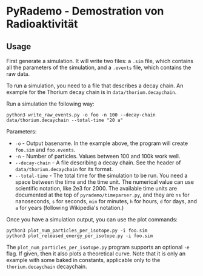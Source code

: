 # PyRademo - Demostration von Radioaktivität

## Usage

First generate a simulation. It will write two files: a `.sim` file, which contains
all the parameters of the simulation, and a `.events` file, which contains the
raw data.

To run a simulation, you need to a file that describes a decay chain. An example
for the Thorium decay chain is in `data/thorium.decaychain`.

Run a simulation the following way:

```
python3 write_raw_events.py -o foo -n 100 --decay-chain data/thorium.decaychain --total-time "20 a"
```

Parameters:

*   `-o` - Output basename. In the example above, the program will create `foo.sim` and `foo.events`.
*   `-n` - Number of particles. Values between 100 and 100k work well.
*   `--decay-chain` - A file describing a decay chain. See the header of `data/thorium.decaychain` for its format.
*   `--total-time` - The total time for the simulation to be run. You need a space between the time and
    the time unit. The numerical value can use scientific notation, like 2e3 for 2000. The available
    time units are documented at the top of `pyrademo/timeparser.py`, and they are `ns` for nanoseconds,
    `s` for seconds, `min` for minutes, `h` for hours, `d` for days, and `a` for years (following Wikipedia's notation.)

Once you have a simulation output, you can use the plot commands:

```
python3 plot_num_particles_per_isotope.py -i foo.sim
python3 plot_released_energy_per_isotope.py -i foo.sim
```

The `plot_num_particles_per_isotope.py` program supports an optional `-e` flag. If given, then it 
also plots a theoretical curve. Note that it is only an example with some baked in constants,
applicable only to the `thorium.decaychain` decaychain.

